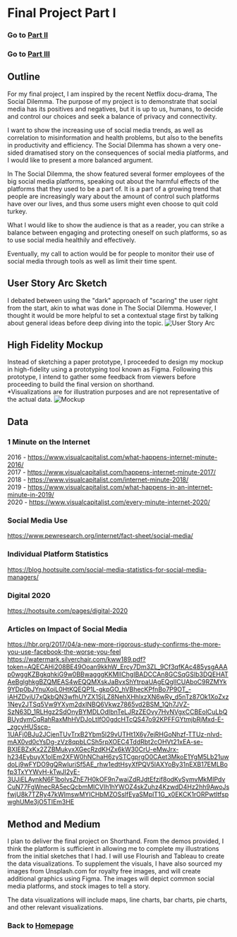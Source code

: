 # Final Project Part I

### Go to [Part II](FinalProjectPartII.md)
### Go to [Part III](FinalProjectPartIII.md)

## Outline
For my final project, I am inspired by the recent Netflix docu-drama, The Social Dilemma. The purpose of my project is to demonstrate that social media has its positives and negatives, but it is up to us, humans, to decide and control our choices and seek a balance of privacy and connectivity.

I want to show the increasing use of social media trends, as well as correlation to misinformation and health problems, but also to the benefits in productivity and efficiency. The Social Dilemma has shown a very one-sided dramatised story on the consequences of social media platforms, and I would like to present a more balanced argument.

In The Social Dilemma, the show featured several former employees of the big social media platforms, speaking out about the harmful effects of the platforms that they used to be a part of. It is a part of a growing trend that people are increasingly wary about the amount of control such platforms have over our lives, and thus some users might even choose to quit cold turkey. 

What I would like to show the audience is that as a reader, you can strike a balance between engaging and protecting oneself on such platforms, so as to use social media healthily and effectively.

Eventually, my call to action would be for people to monitor their use of social media through tools as well as limit their time spent. 


## User Story Arc Sketch
I debated between using the "dark" approach of "scaring" the user right from the start, akin to what was done in The Social Dilemma. However, I thought it would be more helpful to set a contextual stage first by talking about general ideas before deep diving into the topic.
![User Story Arc](https://i.imgur.com/56F42X0.jpg)


## High Fidelity Mockup
Instead of sketching a paper prototype, I proceeded to design my mockup in high-fidelity using a prototyping tool known as Figma. Following this prototype, I intend to gather some feedback from viewers before proceeding to build the final version on shorthand.  
*Visualizations are for illustration purposes and are not representative of the actual data.
![Mockup](/TellingStoriesMockup.jpg)

## Data

### 1 Minute on the Internet
2016 - https://www.visualcapitalist.com/what-happens-internet-minute-2016/  
2017 - https://www.visualcapitalist.com/happens-internet-minute-2017/  
2018 - https://www.visualcapitalist.com/internet-minute-2018/  
2019 - https://www.visualcapitalist.com/what-happens-in-an-internet-minute-in-2019/  
2020 - https://www.visualcapitalist.com/every-minute-internet-2020/  

### Social Media Use
https://www.pewresearch.org/internet/fact-sheet/social-media/

### Individual Platform Statistics
https://blog.hootsuite.com/social-media-statistics-for-social-media-managers/

### Digital 2020
https://hootsuite.com/pages/digital-2020

### Articles on Impact of Social Media
https://hbr.org/2017/04/a-new-more-rigorous-study-confirms-the-more-you-use-facebook-the-worse-you-feel
https://watermark.silverchair.com/kww189.pdf?token=AQECAHi208BE49Ooan9kkhW_Ercy7Dm3ZL_9Cf3qfKAc485ysgAAAp0wggKZBgkqhkiG9w0BBwagggKKMIIChgIBADCCAn8GCSqGSIb3DQEHATAeBglghkgBZQMEAS4wEQQMXskJaBvxShYtrpaUAgEQgIICUAboC9RZMYk9YDp0bJYnuXoiL0HtKQEQP1L-gkpGO_hVBhecKPfnBo7P9OT_-iAHZDviU7xQkbQN3wfhUYZX1SjLZ8NehXHhlxzXN6wRy_d5nTz87Ok1XoZxz1Ney2JTSq5Vw9YXym2dxINBQ6Vkwz7865vd2BSM_1Qh7JVZ-SzN63D_1RLHgz2SdOnyBYMDLOdIbnTeLJRzZEOvy7HvNVgxCCBEolCuLbQBUydymCqRahRaxMhHVDJoLtIfO0gdcHTcQS47o92KPFFGYtmjbRjMxd-E-_zgcyHUSscp-1UAFj0BJu2JCjenTUvTrxB2Ybm5l29vUTHt1X6y7ejRHGoNhzf-TTUz-nIvd-mAX0vd0cYsDg-zVz8qpbLCSh5rpXOEC4TddRbt2cOHVt21xEA-se-BXIEBZxKx2ZZBMukyxXGecRzdKHZx6kW30CrU-eMwJrx-h234EybuyX1oIEm2XFW0hNChaH6zySTCgprgO0CAet3MkoE1YgM5Lb21uwdoLj9wFYDO9gQRwluriSf5AE_rhw1edtHsyXfPQV5lAXYoBy31nEXB17EMLBofp3TxYYWvH-kTwJI2yE-3UJiELAynkN6F1bolvsZhE7H0kOF9n7waiZdRJdtEfzif8odKvSymvMkMIPdvCuN77FgWnecRA5ecQcbmMICVIh1hYWOZ4skZuhz4KzwdD4Hz2hh9AwoJsfwjU8k7TZRy47kWImswMYICHbMZOSslfEyaSMplT1G_x0EKCK1rORPwtltfspwghUMe3jO5TIEm3HE

## Method and Medium
I plan to deliver the final project on Shorthand. From the demos provided, I think the platform is sufficient in allowing me to complete my illustrations from the initial sketches that I had.
I will use Flourish and Tableau to create the data visualizations. To supplement the visuals, I have also sourced my images from Unsplash.com for royalty free images, and will create additional graphics using Figma.
The images will depict common social media platforms, and stock images to tell a story.

The data visualizations will include maps, line charts, bar charts, pie charts, and other relevant visualizations.

### Back to [Homepage](https://jeromelek.github.io/tellingstorieswithdataportfolio/)
